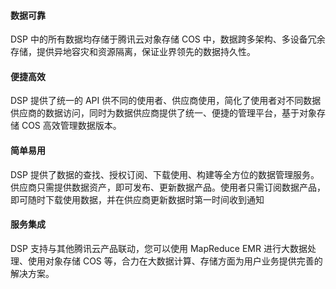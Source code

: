 #### 数据可靠

DSP 中的所有数据均存储于腾讯云对象存储 COS 中，数据跨多架构、多设备冗余存储，提供异地容灾和资源隔离，保证业界领先的数据持久性。

#### 便捷高效

 DSP 提供了统一的 API 供不同的使用者、供应商使用，简化了使用者对不同数据供应商的数据访问，同时为数据供应商提供了统一、便捷的管理平台，基于对象存储 COS 高效管理数据版本。

#### 简单易用

DSP 提供了数据的查找、授权订阅、下载使用、构建等全方位的数据管理服务。供应商只需提供数据资产，即可发布、更新数据产品。使用者只需订阅数据产品，即可随时下载使用数据，并在供应商更新数据时第一时间收到通知

#### 服务集成

DSP 支持与其他腾讯云产品联动，您可以使用 MapReduce EMR 进行大数据处理、使用对象存储 COS 等，合力在大数据计算、存储方面为用户业务提供完善的解决方案。

